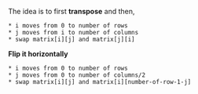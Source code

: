 The idea is to first **transpose** and then,
```
* i moves from 0 to number of rows
* j moves from i to number of columns
* swap matrix[i][j] and matrix[j][i]
```
**Flip it horizontally**
```
* i moves from 0 to number of rows
* j moves from 0 to number of columns/2
* swap matrix[i][j] and matrix[i][number-of-row-1-j]
```